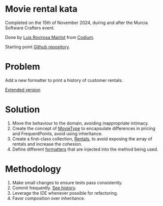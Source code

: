 # Movie rental kata
Completed on the 15th of November 2024, during and after the Murcia Software Crafters event.

Done by [Luis Rovirosa Mairlot](https://www.linkedin.com/in/luisrovirosa/) from [Codium](https://www.codium.team/).

Starting point [Github repository](https://github.com/SoftwareCraftersMurcia/movie-rental).

# Problem
Add a new formatter to print a history of customer rentals.

[Extended version](https://github.com/SoftwareCraftersMurcia/movie-rental/blob/main/README.md)

# Solution
1. Move the behaviour to the domain, avoiding inappropriate intimacy.
2. Create the concept of [MovieType](src/movieType/movieType.ts) to encapsulate differences in pricing and FrequentPoints, avoid using inheritance.
3. Create a first-class collection, [Rentals](src/rentals.ts), to avoid exposing the array of rentals and increase the cohesion.
4. Define different [formatters](src/formatter) that are injected into the method being used.

# Methodology
1. Make small changes to ensure tests pass consistently.
2. Commit frequently. [See history](https://github.com/luisrovirosa/movie-rental-ts/commits/main/).
3. Leverage the IDE whenever possible for refactoring.
4. Favor composition over inheritance.